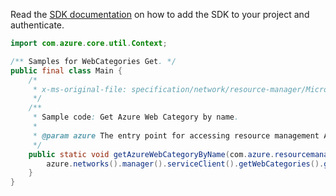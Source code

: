 Read the [SDK documentation](https://github.com/Azure/azure-sdk-for-java/blob/azure-resourcemanager_2.13.0/sdk/resourcemanager/azure-resourcemanager/README.md) on how to add the SDK to your project and authenticate.

```java
import com.azure.core.util.Context;

/** Samples for WebCategories Get. */
public final class Main {
    /*
     * x-ms-original-file: specification/network/resource-manager/Microsoft.Network/stable/2021-05-01/examples/AzureWebCategoryGet.json
     */
    /**
     * Sample code: Get Azure Web Category by name.
     *
     * @param azure The entry point for accessing resource management APIs in Azure.
     */
    public static void getAzureWebCategoryByName(com.azure.resourcemanager.AzureResourceManager azure) {
        azure.networks().manager().serviceClient().getWebCategories().getWithResponse("Arts", null, Context.NONE);
    }
}
```
